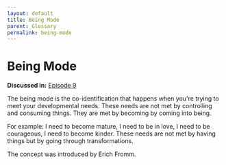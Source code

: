 ```yaml
---
layout: default
title: Being Mode
parent: Glossary
permalink: being-mode
---
```


# Being Mode

**Discussed in:** [Episode 9](/episodes/9)

The being mode is the co-identification that happens when you're trying to meet your developmental needs. These needs are not met by controlling and consuming things. They are met by becoming by coming into being.

For example: I need to become mature, I need to be in love, I need to be courageous, I need to become kinder. These needs are not met by having things but by going through transformations. 

The concept was introduced by Erich Fromm.
